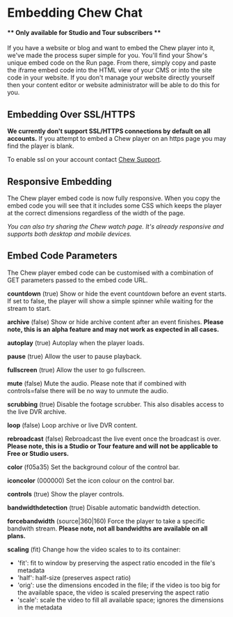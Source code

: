 # Embedding Chew Chat

#### ** Only available for Studio and Tour subscribers **

If you have a website or blog and want to embed the Chew player into it, we've made the process super simple for you. You'll find your Show's unique embed code on the Run page. From there, simply copy and paste the iframe embed code into the HTML view of your CMS or into the site code in your website. If you don't manage your website directly yourself then your content editor or website administrator will be able to do this for you.

## Embedding Over SSL/HTTPS

**We currently don't support SSL/HTTPS connections by default on all accounts.** If you attempt to embed a Chew player on an https page you may find the player is blank.

To enable ssl on your account contact [Chew Support](support@chew.tv).

## Responsive Embedding

The Chew player embed code is now fully responsive. When you copy the embed code you will see that it includes some CSS which keeps the player at the correct dimensions regardless of the width of the page.

_You can also try sharing the Chew watch page. It's already responsive and supports both desktop and mobile devices._

## Embed Code Parameters

The Chew player embed code can be customised with a combination of GET parameters passed to the embed code URL.

**countdown** (true) Show or hide the event countdown before an event starts. If set to false, the player will show a simple spinner while waiting for the stream to start.

**archive** (false) Show or hide archive content after an event finishes. **Please note, this is an alpha feature and may not work as expected in all cases.**

**autoplay** (true) Autoplay when the player loads.

**pause** (true) Allow the user to pause playback.

**fullscreen** (true) Allow the user to go fullscreen.

**mute** (false) Mute the audio. Please note that if combined with controls=false there will be no way to unmute the audio.

**scrubbing** (true) Disable the footage scrubber. This also disables access to the live DVR archive.

**loop** (false) Loop archive or live DVR content.

**rebroadcast** (false) Rebroadcast the live event once the broadcast is over. 
**Please note, this is a Studio or Tour feature and will not be applicable to Free or Studio users.**

**color** (f05a35) Set the background colour of the control bar.

**iconcolor** (000000) Set the icon colour on the control bar.

**controls** (true) Show the player controls.

**bandwidthdetection** (true) Disable automatic bandwidth detection.

**forcebandwidth** (source|360|160) Force the player to take a specific bandwith stream. **Please note, not all bandwidths are available on all plans.**

**scaling** (fit) Change how the video scales to to its container:

 - 'fit': fit to window by preserving the aspect ratio encoded in the file's metadata
 - 'half': half-size (preserves aspect ratio)
 - 'orig': use the dimensions encoded in the file; if the video is too big for the available space, the video is scaled preserving the aspect ratio
 - 'scale': scale the video to fill all available space; ignores the dimensions in the metadata